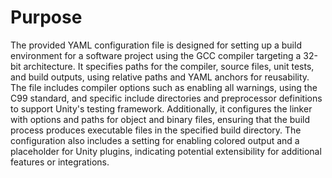 # Purpose
The provided YAML configuration file is designed for setting up a build environment for a software project using the GCC compiler targeting a 32-bit architecture. It specifies paths for the compiler, source files, unit tests, and build outputs, using relative paths and YAML anchors for reusability. The file includes compiler options such as enabling all warnings, using the C99 standard, and specific include directories and preprocessor definitions to support Unity's testing framework. Additionally, it configures the linker with options and paths for object and binary files, ensuring that the build process produces executable files in the specified build directory. The configuration also includes a setting for enabling colored output and a placeholder for Unity plugins, indicating potential extensibility for additional features or integrations.
